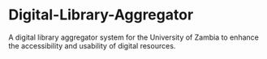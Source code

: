 # Digital-Library-Aggregator
A digital library aggregator system for the University of Zambia to enhance the accessibility and usability of digital resources.
